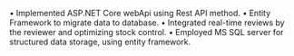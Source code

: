 •	Implemented ASP.NET Core webApi using Rest API method. 
•	Entity Framework to migrate data to database. 
•	Integrated real-time reviews by the reviewer and optimizing stock control. 
•	Employed MS SQL server for structured data storage, using entity framework. 

